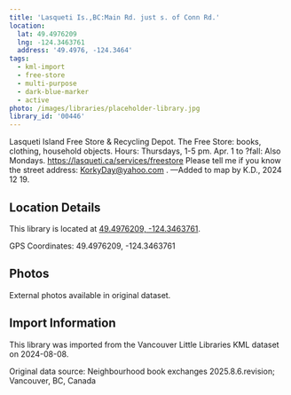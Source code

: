 ```yaml
---
title: 'Lasqueti Is.,BC:Main Rd. just s. of Conn Rd.'
location:
  lat: 49.4976209
  lng: -124.3463761
  address: '49.4976, -124.3464'
tags:
  - kml-import
  - free-store
  - multi-purpose
  - dark-blue-marker
  - active
photo: /images/libraries/placeholder-library.jpg
library_id: '00446'
---
```

Lasqueti Island Free Store & Recycling Depot.
The Free Store: books, clothing, household objects.
Hours: Thursdays, 1-5 pm.
Apr. 1 to ?fall: Also Mondays.
https://lasqueti.ca/services/freestore
Please tell me if you know the street address:
KorkyDay@yahoo.com .
—Added to map by K.D., 2024 12 19. 

## Location Details

This library is located at [49.4976209, -124.3463761](https://www.google.com/maps?q=49.4976209,-124.3463761).

GPS Coordinates: 49.4976209, -124.3463761

## Photos

External photos available in original dataset.

## Import Information

This library was imported from the Vancouver Little Libraries KML dataset on 2024-08-08.

Original data source: Neighbourhood book exchanges 2025.8.6.revision; Vancouver, BC, Canada
